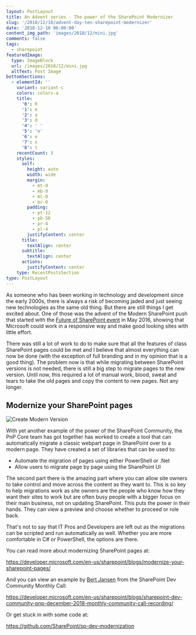 ```yaml
---
layout: PostLayout
title: An Advent series - The power of the SharePoint Modernizer
slug: '/2018/12/10/advent-day-ten-sharepoint-modernizer'
date: '2018-12-10 06:00:00'
content_img_path: 'images/2018/12/mini.jpg'
comments: false
tags:
  - sharepoint
featuredImage:
  type: ImageBlock
  url: /images/2018/12/mini.jpg
  altText: Post Image
bottomSections:
  - elementId: ''
    variant: variant-c
    colors: colors-a
    title:
      '0': R
      '1': e
      '2': a
      '3': d
      '4': ' '
      '5': 'n'
      '6': e
      '7': x
      '8': t
    recentCount: 3
    styles:
      self:
        height: auto
        width: wide
        margin:
          - mt-0
          - mb-0
          - ml-0
          - mr-0
        padding:
          - pt-12
          - pb-56
          - pr-4
          - pl-4
        justifyContent: center
      title:
        textAlign: center
      subtitle:
        textAlign: center
      actions:
        justifyContent: center
    type: RecentPostsSection
type: PostLayout
---
```


As someone who has been working in technology and development since the early 2000s, there is always a risk of becoming jaded and just seeing new technologies as the same old thing. But there are still things I get excited about. One of those was the advent of the Modern SharePoint push that started with the [Future of SharePoint event](https://www.microsoft.com/en-us/microsoft-365/blog/2016/05/04/the-future-of-sharepoint/) in May 2016, showing that Microsoft could work in a responsive way and make good looking sites with little effort.

There was still a lot of work to do to make sure that all the features of class SharePoint pages could be met and I believe that almost everything can now be done (with the exception of full branding and in my opinion that is a good thing). The problem now is that while migrating between SharePoint versions is not needed, there is still a big step to migrate pages to the new version. Until now, this required a lot of manual work, blood, sweat and tears to take the old pages and copy the content to new pages. Not any longer.

## Modernize your SharePoint pages

![Create Modern Version](/images/2018/12/createmodernversion.png)

With yet another example of the power of the SharePoint Community, the PnP Core team has got together has worked to create a tool that can automatically migrate a classic webpart page in SharePoint over to a modern page. They have created a set of libraries that can be used to:

- Automate the migration of pages using either PowerShell or .Net
- Allow users to migrate page by page using the SharePoint UI

The second part there is the amazing part where you can allow site owners to take control and move across the content as they want to. This is so key to help migrations work as site owners are the people who know how they want their sites to work but are often busy people with a bigger focus on their main business, not on updating SharePoint. This puts the power in their hands. They can view a preview and choose whether to proceed or role back.

That's not to say that IT Pros and Developers are left out as the migrations can be scripted and run automatically as well. Whether you are more comfortable in C# or PowerShell, the options are there.

You can read more about modernizing SharePoint pages at:

https://developer.microsoft.com/en-us/sharepoint/blogs/modernize-your-sharepoint-pages/

And you can view an example by [Bert Jansen](https://twitter.com/O365Bert) from the SharePoint Dev Community Monthly Call:

https://developer.microsoft.com/en-us/sharepoint/blogs/sharepoint-dev-community-pnp-december-2018-monthly-community-call-recording/

Or get stuck in with some code at:

https://github.com/SharePoint/sp-dev-modernization
